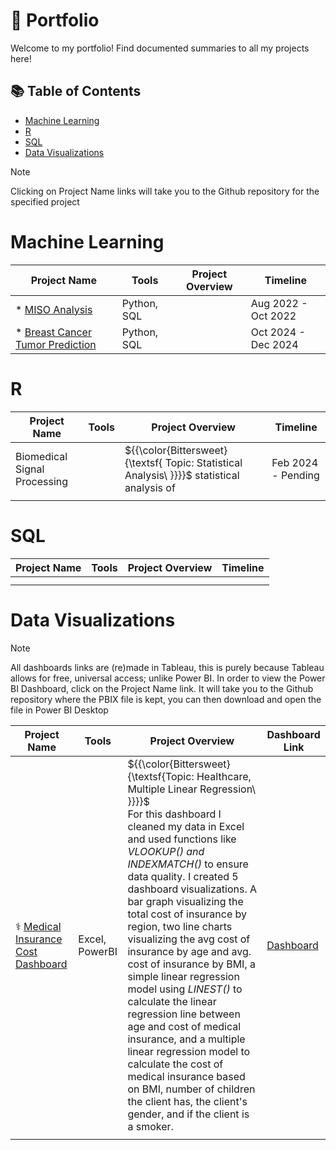 # 📍 Portfolio
Welcome to my portfolio! Find documented summaries to all my projects here!

## 📚 Table of Contents
* [Machine Learning](#machine-learning)
* [R](#r)
* [SQL](#sql)
* [Data Visualizations](#data-visualizations)

> [!NOTE]  
> Clicking on Project Name links will take you to the Github repository for the specified project

# Machine Learning

| Project Name  |     Tools     | Project Overview |   Timeline |
| ------------- | ------------- |   -------------  |  -------------   |
|* [MISO Analysis]() | Python, SQL   |                  | Aug 2022 - Oct 2022|
|* [Breast Cancer Tumor Prediction](https://github.com/annabellekanch/Diagnosis/tree/main/templates) |Python, SQL|  |Oct 2024 - Dec 2024|

                

# R
| Project Name  |     Tools     | Project Overview |   Timeline |
| ------------- | ------------- |   -------------  |  -------------   |
|Biomedical Signal Processing |   |${{\color{Bittersweet}\{\textsf{  Topic: Statistical Analysis\ \}}}}\$ statistical analysis of | Feb 2024 - Pending                 |
|  |  |                  |                  |             

# SQL
| Project Name  |     Tools     | Project Overview |   Timeline |
| ------------- | ------------- |   -------------  |  -------------   |
| | | | |
|  |  |  |  |


# Data Visualizations

> [!NOTE]  
> All dashboards links are (re)made in Tableau, this is purely because Tableau allows for free, universal access; unlike Power BI. In order to view the Power BI Dashboard, click on the Project Name link. It will take you to the Github repository where the PBIX file is kept, you can then download and open the file in Power BI Desktop   

| Project Name  |     Tools     | Project Overview    |    Dashboard Link           |
| ------------- | ------------- |   -------------     | ------------- | 
|⚕️ [Medical Insurance Cost Dashboard](https://github.com/annabellekanch/MicrosoftPowerBI/blob/main/Medical%20Insurance%20Cost%20Dashboard/ReadMe.md) | Excel, PowerBI  | ${{\color{Bittersweet}\{\textsf{Topic: Healthcare, Multiple Linear Regression\ \}}}}\$ <br>For this dashboard I cleaned my data in Excel and used functions like *VLOOKUP() and INDEXMATCH()* to ensure data quality. I created 5 dashboard visualizations. A bar graph visualizing the total cost of insurance by region, two line charts visualizing the avg cost of insurance by age and avg. cost of insurance by BMI, a simple linear regression model using *LINEST()* to calculate the linear regression line between age and cost of medical insurance, and a multiple linear regression model to calculate the cost of medical insurance based on BMI, number of children the client has, the client's gender, and if the client is a smoker.     |  [Dashboard]()                              
|  |  |                              |



